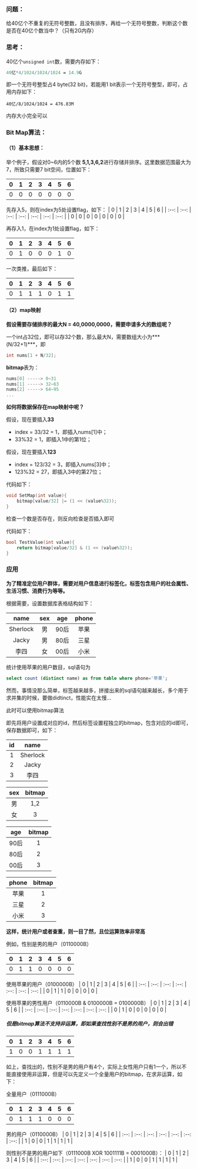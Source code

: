 ### 问题：

给40亿个不重复的无符号整数，且没有排序，再给一个无符号整数，判断这个数是否在40亿个数当中？（只有2G内存）

### 思考：

40亿个`unsigned int`数，需要内存如下：

```mathematica
40亿*4/1024/1024/1024 = 14.9G
```

即一个无符号整型占4 byte(32 bit)，若能用1 bit表示一个无符号整型，即可，占用内存如下：

```
40亿/8/1024/1024 = 476.83M
```

内存大小完全可以

### Bit Map算法：

#### （1）基本思想：

举个例子，假设对0~6内的5个数 **5,1,3,6,2**进行存储并排序。这里数据范围最大为7，所致只需要7 bit空间，位置如下：

|  0   | 1    | 2    |  3   | 4    | 5    | 6 |
| :--: | :--: | :--: | :--: | :--: | :--: | :--: |
| 0 | 0 | 0 | 0 | 0 | 0 | 0 |

先存入5，则在index为5处设置flag，如下：
|  0   | 1    | 2    |  3   | 4    | 5    | 6 |
| :--: | :--: | :--: | :--: | :--: | :--: | :--: |
| 0 | 0 | 0 | 0 | 0 | 0 | 0 |

再存入1，在index为1处设置flag，如下：

|  0   |  1   |  2   |  3   |  4   |  5   |  6   |
| :--: | :--: | :--: | :--: | :--: | :--: | :--: |
|  0   |  1   |  0   |  0   |  0   |  1   |  0   |

一次类推，最后如下：

|  0   |  1   |  2   |  3   |  4   |  5   |  6   |
| :--: | :--: | :--: | :--: | :--: | :--: | :--: |
|  0   |  1   |  1   |  1   |  0   |  1   |  1   |

#### （2）map映射

**假设需要存储排序的最大N = 40,0000,0000，需要申请多大的数组呢？**

一个int占32位，即可以存32个数，那么最大N，需要数组大小为***(N/32+1)***，即

```c
int nums[1 + N/32];
```

**bitmap**表为：

```c
nums[0] -----> 0~31
nums[1] -----> 32~63
nums[2] -----> 64~95
...
```

**如何将数据保存在map映射中呢？**

假设，现在要插入**33**

- index = 33/32 = 1，即插入nums[1]中；
- 33%32 = 1，即插入1中的第1位；

假设，现在要插入**123**

- index = 123/32 = 3，即插入nums[3]中；
- 123%32 = 27，即插入3中的第27位；

代码如下：

```c
void SetMap(int value){
    bitmap[value/32] |= (1 << (value%32));
}
```

检查一个数是否存在，则反向检查是否插入即可

代码如下：

```c
bool TestValue(int value){
    return bitmap[value/32] & (1 << (value%32));
}
```

### 应用

**为了精准定位用户群体，需要对用户信息进行标签化，标签包含用户的社会属性、生活习惯、消费行为等等。**

根据需要，设置数据库表格结构如下：

| name     | sex  | age  | phone  |
| :------: | :--: | :--: | :----: |
| Sherlock | 男   | 90后  | 苹果 |
| Jacky | 男 | 80后 |三星|
| 李四 | 女 | 00后 |小米|

统计使用苹果的用户数目，sql语句为

```sql
select count (distinct name) as from table where phone='苹果';
```

然而，事情没那么简单，标签越来越多，拼接出来的sql语句越来越长，多个用于求并集的时候，要做didtinct，性能实在太慢...

此时可以使用bitmap算法

即先将用户设置成对应的id，然后标签设置程独立的bitmap，包含对应的id即可，保存数据即可，如下：

|    id  | name     |
| :--: | :--: |
| 1 | Sherlock |
| 2 | Jacky |
| 3 | 李四 |

| sex  | bitmap |
| :--: | :----: |
|  男  |  1,2   |
|  女  |   3    |

| age  | bitmap |
| :--: | :----: |
| 90后 | 1 |
| 80后 | 2 |
|00后 | 3 |

| phone | bitmap |
| :---: | :---: |
| 苹果 | 1 |
| 三星 | 2 |
| 小米 | 3 |

**这样，统计用户或者查重，则一目了然，且位运算效率非常高**

例如，性别是男的用户（0110000B）

|  0   |  1   |  2   |  3   |  4   |  5   |  6   |
| :--: | :--: | :--: | :--: | :--: | :--: | :--: |
|  0   |  1   |  1   |  0   |  0   |  0   |  0   |

使用苹果的用户（0100000B）
|  0   |  1   |  2   |  3   |  4   |  5   |  6   |
| :--: | :--: | :--: | :--: | :--: | :--: | :--: |
|  0   |  1   |  1   |  0   |  0   |  0   |  0   |

使用苹果的男性用户（0110000B & 0100000B = 0100000B）
|  0   |  1   |  2   |  3   |  4   |  5   |  6   |
| :--: | :--: | :--: | :--: | :--: | :--: | :--: |
|  0   |  1   |  0   |  0   |  0   |  0   |  0   |

##### 但是bitmap算法不支持非运算，即如果查找性别不是男的用户，则会出错
|  0   |  1   |  2   |  3   |  4   |  5   |  6   |
| :--: | :--: | :--: | :--: | :--: | :--: | :--: |
|  1   |  0   |  0   |  1   |  1   |  1   |  1   |

如上，查找出的，性别不是男的用户有4个，实际上女性用户只有1一个，所以不能直接使用非运算，但是可以先定义一个全量用户的bitmap，在求非运算，如下：

全量用户（0111000B）

|  0   |  1   |  2   |  3   |  4   |  5   |  6   |
| :--: | :--: | :--: | :--: | :--: | :--: | :--: |
|  0   |  1   |  1   |  1   |  0   |  0   |  0   |
男的用户（0110000B）
|  0   |  1   |  2   |  3   |  4   |  5   |  6   |
| :--: | :--: | :--: | :--: | :--: | :--: | :--: |
|  1   |  0   |  0   |  1   |  1   |  1   |  1   |

则性别不是男的用户如下（0111000B XOR 1001111B = 0001000B）：
|  0   |  1   |  2   |  3   |  4   |  5   |  6   |
| :--: | :--: | :--: | :--: | :--: | :--: | :--: |
|  1   |  0   |  0   |  1   |  1   |  1   |  1   |





